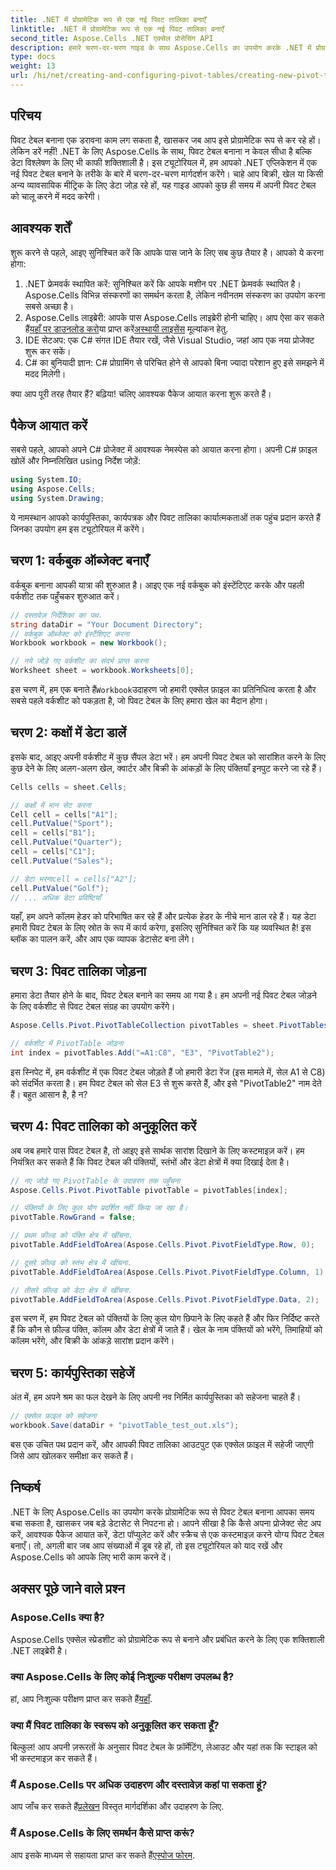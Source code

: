 ```yaml
---
title: .NET में प्रोग्रामेटिक रूप से एक नई पिवट तालिका बनाएँ
linktitle: .NET में प्रोग्रामेटिक रूप से एक नई पिवट तालिका बनाएँ
second_title: Aspose.Cells .NET एक्सेल प्रोसेसिंग API
description: हमारे चरण-दर-चरण गाइड के साथ Aspose.Cells का उपयोग करके .NET में प्रोग्रामेटिक रूप से पिवट टेबल बनाना सीखें। अपने डेटा का कुशलतापूर्वक विश्लेषण करें।
type: docs
weight: 13
url: /hi/net/creating-and-configuring-pivot-tables/creating-new-pivot-table/
---
```

## परिचय
पिवट टेबल बनाना एक डरावना काम लग सकता है, खासकर जब आप इसे प्रोग्रामेटिक रूप से कर रहे हों। लेकिन डरें नहीं! .NET के लिए Aspose.Cells के साथ, पिवट टेबल बनाना न केवल सीधा है बल्कि डेटा विश्लेषण के लिए भी काफी शक्तिशाली है। इस ट्यूटोरियल में, हम आपको .NET एप्लिकेशन में एक नई पिवट टेबल बनाने के तरीके के बारे में चरण-दर-चरण मार्गदर्शन करेंगे। चाहे आप बिक्री, खेल या किसी अन्य व्यावसायिक मीट्रिक के लिए डेटा जोड़ रहे हों, यह गाइड आपको कुछ ही समय में अपनी पिवट टेबल को चालू करने में मदद करेगी।

## आवश्यक शर्तें
शुरू करने से पहले, आइए सुनिश्चित करें कि आपके पास जाने के लिए सब कुछ तैयार है। आपको ये करना होगा:

1. .NET फ्रेमवर्क स्थापित करें: सुनिश्चित करें कि आपके मशीन पर .NET फ्रेमवर्क स्थापित है। Aspose.Cells विभिन्न संस्करणों का समर्थन करता है, लेकिन नवीनतम संस्करण का उपयोग करना सबसे अच्छा है।
2.  Aspose.Cells लाइब्रेरी: आपके पास Aspose.Cells लाइब्रेरी होनी चाहिए। आप ऐसा कर सकते हैं[यहाँ पर डाउनलोड करो](https://releases.aspose.com/cells/net/)या प्राप्त करें[अस्थायी लाइसेंस](https://purchase.aspose.com/temporary-license/) मूल्यांकन हेतु.
3. IDE सेटअप: एक C# संगत IDE तैयार रखें, जैसे Visual Studio, जहां आप एक नया प्रोजेक्ट शुरू कर सकें।
4. C# का बुनियादी ज्ञान: C# प्रोग्रामिंग से परिचित होने से आपको बिना ज्यादा परेशान हुए इसे समझने में मदद मिलेगी।

क्या आप पूरी तरह तैयार हैं? बढ़िया! चलिए आवश्यक पैकेज आयात करना शुरू करते हैं।

## पैकेज आयात करें
सबसे पहले, आपको अपने C# प्रोजेक्ट में आवश्यक नेमस्पेस को आयात करना होगा। अपनी C# फ़ाइल खोलें और निम्नलिखित using निर्देश जोड़ें:

```csharp
using System.IO;
using Aspose.Cells;
using System.Drawing;
```

ये नामस्थान आपको कार्यपुस्तिका, कार्यपत्रक और पिवट तालिका कार्यात्मकताओं तक पहुंच प्रदान करते हैं जिनका उपयोग हम इस ट्यूटोरियल में करेंगे।

## चरण 1: वर्कबुक ऑब्जेक्ट बनाएँ
वर्कबुक बनाना आपकी यात्रा की शुरुआत है। आइए एक नई वर्कबुक को इंस्टेंटिएट करके और पहली वर्कशीट तक पहुँचकर शुरुआत करें।

```csharp
// दस्तावेज़ निर्देशिका का पथ.
string dataDir = "Your Document Directory";
// वर्कबुक ऑब्जेक्ट को इंस्टैंशिएट करना
Workbook workbook = new Workbook();

// नये जोड़े गए वर्कशीट का संदर्भ प्राप्त करना
Worksheet sheet = workbook.Worksheets[0];
```

 इस चरण में, हम एक बनाते हैं`Workbook`उदाहरण जो हमारी एक्सेल फ़ाइल का प्रतिनिधित्व करता है और सबसे पहले वर्कशीट को पकड़ता है, जो पिवट टेबल के लिए हमारा खेल का मैदान होगा।

## चरण 2: कक्षों में डेटा डालें
इसके बाद, आइए अपनी वर्कशीट में कुछ सैंपल डेटा भरें। हम अपनी पिवट टेबल को सारांशित करने के लिए कुछ देने के लिए अलग-अलग खेल, क्वार्टर और बिक्री के आंकड़ों के लिए पंक्तियाँ इनपुट करने जा रहे हैं।

```csharp
Cells cells = sheet.Cells;

// कक्षों में मान सेट करना
Cell cell = cells["A1"];
cell.PutValue("Sport");
cell = cells["B1"];
cell.PutValue("Quarter");
cell = cells["C1"];
cell.PutValue("Sales");

// डेटा भरनाcell = cells["A2"];
cell.PutValue("Golf");
// ... अधिक डेटा प्रविष्टियाँ
```

यहाँ, हम अपने कॉलम हेडर को परिभाषित कर रहे हैं और प्रत्येक हेडर के नीचे मान डाल रहे हैं। यह डेटा हमारी पिवट टेबल के लिए स्रोत के रूप में कार्य करेगा, इसलिए सुनिश्चित करें कि यह व्यवस्थित है! इस ब्लॉक का पालन करें, और आप एक व्यापक डेटासेट बना लेंगे।

## चरण 3: पिवट तालिका जोड़ना
हमारा डेटा तैयार होने के बाद, पिवट टेबल बनाने का समय आ गया है। हम अपनी नई पिवट टेबल जोड़ने के लिए वर्कशीट से पिवट टेबल संग्रह का उपयोग करेंगे।

```csharp
Aspose.Cells.Pivot.PivotTableCollection pivotTables = sheet.PivotTables;

// वर्कशीट में PivotTable जोड़ना
int index = pivotTables.Add("=A1:C8", "E3", "PivotTable2");
```

इस स्निपेट में, हम वर्कशीट में एक पिवट टेबल जोड़ते हैं जो हमारी डेटा रेंज (इस मामले में, सेल A1 से C8) को संदर्भित करता है। हम पिवट टेबल को सेल E3 से शुरू करते हैं, और इसे "PivotTable2" नाम देते हैं। बहुत आसान है, है न?

## चरण 4: पिवट तालिका को अनुकूलित करें
अब जब हमारे पास पिवट टेबल है, तो आइए इसे सार्थक सारांश दिखाने के लिए कस्टमाइज़ करें। हम नियंत्रित कर सकते हैं कि पिवट टेबल की पंक्तियों, स्तंभों और डेटा क्षेत्रों में क्या दिखाई देता है।

```csharp
// नए जोड़े गए PivotTable के उदाहरण तक पहुँचना
Aspose.Cells.Pivot.PivotTable pivotTable = pivotTables[index];

// पंक्तियों के लिए कुल योग प्रदर्शित नहीं किया जा रहा है।
pivotTable.RowGrand = false;

// प्रथम फ़ील्ड को पंक्ति क्षेत्र में खींचना.
pivotTable.AddFieldToArea(Aspose.Cells.Pivot.PivotFieldType.Row, 0);

// दूसरे फ़ील्ड को स्तंभ क्षेत्र में खींचना.
pivotTable.AddFieldToArea(Aspose.Cells.Pivot.PivotFieldType.Column, 1);

// तीसरे फ़ील्ड को डेटा क्षेत्र में खींचना.
pivotTable.AddFieldToArea(Aspose.Cells.Pivot.PivotFieldType.Data, 2);
```

इस चरण में, हम पिवट टेबल को पंक्तियों के लिए कुल योग छिपाने के लिए कहते हैं और फिर निर्दिष्ट करते हैं कि कौन से फ़ील्ड पंक्ति, कॉलम और डेटा क्षेत्रों में जाते हैं। खेल के नाम पंक्तियों को भरेंगे, तिमाहियों को कॉलम भरेंगे, और बिक्री के आंकड़े सारांश प्रदान करेंगे।

## चरण 5: कार्यपुस्तिका सहेजें
अंत में, हम अपने श्रम का फल देखने के लिए अपनी नव निर्मित कार्यपुस्तिका को सहेजना चाहते हैं।

```csharp
// एक्सेल फ़ाइल को सहेजना
workbook.Save(dataDir + "pivotTable_test_out.xls");
```

बस एक उचित पथ प्रदान करें, और आपकी पिवट तालिका आउटपुट एक एक्सेल फ़ाइल में सहेजी जाएगी जिसे आप खोलकर समीक्षा कर सकते हैं।

## निष्कर्ष
.NET के लिए Aspose.Cells का उपयोग करके प्रोग्रामेटिक रूप से पिवट टेबल बनाना आपका समय बचा सकता है, खासकर जब बड़े डेटासेट से निपटना हो। आपने सीखा है कि कैसे अपना प्रोजेक्ट सेट अप करें, आवश्यक पैकेज आयात करें, डेटा पॉप्युलेट करें और स्क्रैच से एक कस्टमाइज़ करने योग्य पिवट टेबल बनाएँ। तो, अगली बार जब आप संख्याओं में डूब रहे हों, तो इस ट्यूटोरियल को याद रखें और Aspose.Cells को आपके लिए भारी काम करने दें।

## अक्सर पूछे जाने वाले प्रश्न
### Aspose.Cells क्या है?
Aspose.Cells एक्सेल स्प्रेडशीट को प्रोग्रामेटिक रूप से बनाने और प्रबंधित करने के लिए एक शक्तिशाली .NET लाइब्रेरी है।

### क्या Aspose.Cells के लिए कोई निःशुल्क परीक्षण उपलब्ध है?
 हां, आप निःशुल्क परीक्षण प्राप्त कर सकते हैं[यहाँ](https://releases.aspose.com/).

### क्या मैं पिवट तालिका के स्वरूप को अनुकूलित कर सकता हूँ?
बिल्कुल! आप अपनी ज़रूरतों के अनुसार पिवट टेबल के फ़ॉर्मेटिंग, लेआउट और यहां तक कि स्टाइल को भी कस्टमाइज़ कर सकते हैं।

### मैं Aspose.Cells पर अधिक उदाहरण और दस्तावेज़ कहां पा सकता हूं?
 आप जाँच कर सकते हैं[प्रलेखन](https://reference.aspose.com/cells/net/) विस्तृत मार्गदर्शिका और उदाहरण के लिए.

### मैं Aspose.Cells के लिए समर्थन कैसे प्राप्त करूं?
 आप इसके माध्यम से सहायता प्राप्त कर सकते हैं[एस्पोज फोरम](https://forum.aspose.com/c/cells/9).